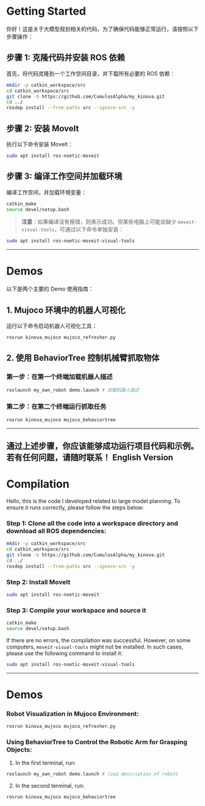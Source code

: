 # Getting Started

你好！这是关于大模型规划相关的代码，为了确保代码能够正常运行，请按照以下步骤操作：

## 步骤 1: 克隆代码并安装 ROS 依赖

首先，将代码克隆到一个工作空间目录，并下载所有必要的 ROS 依赖：

```bash
mkdir -p catkin_workspace/src
cd catkin_workspace/src
git clone -b https://github.com/CumulusAlpha/my_kinova.git
cd ../
rosdep install --from-paths src --ignore-src -y
```

## 步骤 2: 安装 MoveIt

执行以下命令安装 MoveIt：

```bash
sudo apt install ros-noetic-moveit
```

## 步骤 3: 编译工作空间并加载环境

编译工作空间，并加载环境变量：

```bash
catkin_make
source devel/setup.bash
```

> **注意**：如果编译没有报错，则表示成功。但某些电脑上可能会缺少 `moveit-visual-tools`，可通过以下命令单独安装：

```bash
sudo apt install ros-noetic-moveit-visual-tools
```

---

# Demos

以下是两个主要的 Demo 使用指南：

## 1. Mujoco 环境中的机器人可视化

运行以下命令启动机器人可视化工具：

```bash
rosrun kinova_mujoco mujoco_refresher.py
```

## 2. 使用 BehaviorTree 控制机械臂抓取物体

### 第一步：在第一个终端加载机器人描述

```bash
roslaunch my_own_robot demo.launch # 加载机器人描述
```

### 第二步：在第二个终端运行抓取任务

```bash
rosrun kinova_mujoco mujoco_behaviortree
```

---

通过上述步骤，你应该能够成功运行项目代码和示例。若有任何问题，请随时联系！
English Version
---
# Compilation

Hello, this is the code I developed related to large model planning. To ensure it runs correctly, please follow the steps below:

### Step 1: Clone all the code into a workspace directory and download all ROS dependencies:

```bash
mkdir -p catkin_workspace/src
cd catkin_workspace/src
git clone -b https://github.com/CumulusAlpha/my_kinova.git
cd ../
rosdep install --from-paths src --ignore-src -y
```

### Step 2: Install MoveIt

```bash
sudo apt install ros-noetic-moveit
```

### Step 3: Compile your workspace and source it

```bash
catkin_make
source devel/setup.bash
```

If there are no errors, the compilation was successful. However, on some computers, `moveit-visual-tools` might not be installed. In such cases, please use the following command to install it:

```bash
sudo apt install ros-noetic-moveit-visual-tools
```

---

# Demos

### Robot Visualization in Mujoco Environment:

```bash
rosrun kinova_mujoco mujoco_refresher.py
```

### Using BehaviorTree to Control the Robotic Arm for Grasping Objects:

1. In the first terminal, run:

```bash
roslaunch my_own_robot demo.launch # load description of robots
```

2. In the second terminal, run:

```bash
rosrun kinova_mujoco mujoco_behaviortree
```


